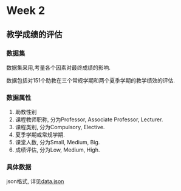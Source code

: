 # Week 2

## 教学成绩的评估

### 数据集

数据集采用,考量各个因素对最终成绩的影响.

数据包括对151个助教在三个常规学期和两个夏季学期的教学绩效的评估.

### 数据属性

1. 助教性别
2. 课程教师职称, 分为Professor, Associate Professor, Lecturer.
3. 课程类别, 分为Compulsory, Elective.
4. 夏季学期或常规学期.
5. 课堂人数, 分为Small, Medium, Big.
6. 成绩评估, 分为Low, Medium, High.

### 具体数据
json格式, 详见[data.json](data.json)

